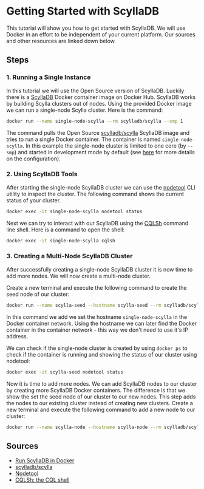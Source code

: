 # Getting Started with ScyllaDB

This tutorial will show you how to get started with ScyllaDB. We will use Docker in an effort to be independent of your current platform. Our sources and other resources are linked down below.

## Steps

### 1. Running a Single Instance

In this tutorial we will use the Open Source version of ScyllaDB. Luckily there is a [ScyllaDB](https://hub.docker.com/r/scylladb/scylla/) Docker container image on Docker Hub. ScyllaDB works by building Scylla clusters out of nodes. Using the provided Docker image we can run a single-node Scylla cluster. Here is the command:

```bash
docker run --name single-node-scylla --rm scylladb/scylla --smp 1
```

The command pulls the Open Source [scylladb/scylla](https://hub.docker.com/r/scylladb/scylla/) ScyllaDB image and tries to run a single Docker container. The container is named `single-node-scylla`. In this example the single-node cluster is limited to one core (by `--smp`) and started in development mode by default (see [here](https://hub.docker.com/r/scylladb/scylla/) for more details on the configuration).

### 2. Using ScyllaDB Tools

After starting the single-node ScyllaDB cluster we can use the [nodetool](https://opensource.docs.scylladb.com/stable/operating-scylla/nodetool.html) CLI utility to inspect the cluster. The following command shows the current status of your cluster.

```bash
docker exec -it single-node-scylla nodetool status
```

Next we can try to interact with our ScyllaDB using the [CQLSh](https://opensource.docs.scylladb.com/stable/cql/cqlsh.html) command line shell. Here is a command to open the shell:

```bash
docker exec -it single-node-scylla cqlsh
```

### 3. Creating a Multi-Node ScyllaDB Cluster

After successfully creating a single-node ScyllaDB cluster it is now time to add more nodes. We will now create a multi-node cluster.

Create a new terminal and execute the following command to create the seed node of our cluster:

```bash
docker run --name scylla-seed --hostname scylla-seed --rm scylladb/scylla --smp 1
```

In this command we add we set the hostname `single-node-scylla` in the Docker container network. Using the hostname we can later find the Docker container in the container network - this way we don't need to use it's IP address.

We can check if the single-node cluster is created by using `docker ps` to check if the container is running and showing the status of our cluster using nodetool:

```bash
docker exec -it scylla-seed nodetool status
```

Now it is time to add more nodes. We can add ScyllaDB nodes to our cluster by creating more ScyllaDB Docker containers. The difference is that we show the set the seed node of our cluster to our new nodes. This step adds the nodes to our existing cluster instead of creating new clusters. Create a new terminal and execute the following command to add a new node to our cluster:

```bash
docker run --name scylla-node --hostname scylla-node --rm scylladb/scylla --smp 1 --seeds="$(docker inspect --format='{{ .NetworkSettings.IPAddress }}' scylla-seed)"
```


## Sources

- [Run ScyllaDB in Docker](https://www.scylladb.com/download/?platform=docker#open-source)
- [scylladb/scylla](https://hub.docker.com/r/scylladb/scylla/)
- [Nodetool](https://opensource.docs.scylladb.com/stable/operating-scylla/nodetool.html)
- [CQLSh: the CQL shell](https://opensource.docs.scylladb.com/stable/cql/cqlsh.html)
